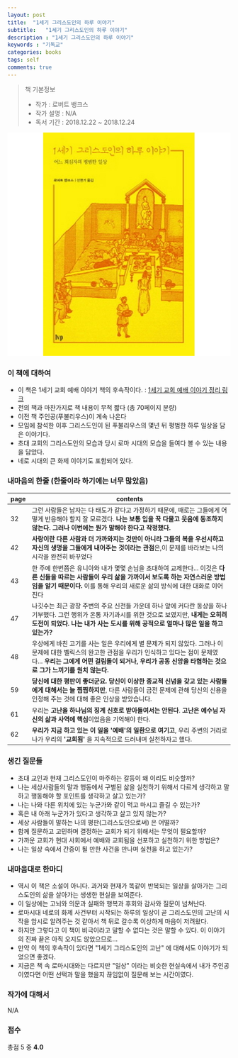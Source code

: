 ```yaml
---
layout: post
title:  "1세기 그리스도인의 하루 이야기"
subtitle:   "1세기 그리스도인의 하루 이야기"
description : "1세기 그리스도인의 하루 이야기"
keywords : "기독교"
categories: books
tags: self
comments: true
---
```


> 책 기본정보
> * 작가 : 로버트 뱅크스
> * 작가 설명 : N/A
> * 독서 기간 : 2018.12.22 ~ 2018.12.24

![1세기 그리스도인의 하루 이야기](/assets/img/books/books_20181224_1.jpg)

### 이 책에 대하여
* 이 책은 1세기 교회 예배 이야기 책의 후속작이다. : 
[1세기 교회 예배 이야기 정리 링크](https://doubleseven.github.io/books/2018/12/16/book_1%EC%84%B8%EA%B8%B0_%EA%B5%90%ED%9A%8C_%EC%98%88%EB%B0%B0_%EC%9D%B4%EC%95%BC%EA%B8%B0/)
* 전의 책과 마찬가지로 책 내용이 무척 짧다 (총 70페이지 분량)
* 이전 책 주인공(푸불리우스)이 계속 나온다
* 모임에 참석한 이후 그리스도인이 된 푸불리우스의 몇년 뒤 평범한 하루 일상을 담은 이야기다.
* 초대 교회의 그리스도인의 모습과 당시 로마 시대의 모습을 들여다 볼 수 있는 내용을 담았다.
* 네로 시대의 큰 화제 이야기도 포함되어 있다.

### 내마음의 한줄 (한줄이라 하기에는 너무 많았음)
 
| page | contents |
|--------|--------|
| 32 | 그런 사람들은 남자는 다 태도가 같다고 가정하기 때문에, 때로는 그들에게 어떻게 반응해야 할지 잘 모르겠다. **나는 보통 입을 꾹 다물고 웃음에 동조하지 않는다. 그러나 이번에는 뭔가 말해야 한다고 작정했다.**  |
| 42 | **사랑이란 다른 사람과 더 가까와지는 것만이 아니라 그들의 복을 우선시하고 자신의 생명을 그들에게 내어주는 것이라는 관점**은,이 문제를 바라보는 나의 시각을 완전히 바꾸었다 |
| 43 | 한 주에 한번쯤은 유니아와 내가 몇몇 손님을 초대하여 교제한다... 이것은 **다른 신들을 따르는 사람들이 우리 삶을 가까이서 보도록 하는 자연스러운 방법임을 알기 때문이다.** 이를 통해 우리의 새로운 삶의 방식에 대한 대화로 이어진다 |
| 47 | 나깃수는 최근 광장 주변의 주요 신전들 가운데 하나 앞에 커다란 동상을 하나 기부했다. 그런 행위가 온통 자기과시를 위한 것으로 보였지만, **내게는 오히려 도전이 되었다. 나는 내가 사는 도시를 위해 공적으로 얼마나 많은 일을 하고 있는가?** |
| 48 | 우상에게 바친 고기를 사는 일은 우리에게 별 문제가 되지 않았다. 그러나 이 문제에 대한 벨릭스의 완고한 관점을 우리가 인식하고 있다는 점이 문제였다... **우리는 그에게 어떤 걸림돌이 되거나, 우리가 공동 신앙을 타협하는 것으로 그가 느끼기를 원치 않는다.** |
| 59 | **당신에 대한 평판이 좋더군요. 당신이 이상한 종교적 신념을 갖고 있는 사람들에게 대해서는 늘 찜찜하지만**, 다른 사람들이 금전 문제에 관해 당신의 신용을 인정해 주는 것에 대해 좋은 인상을 받았습니다. |
| 61 | 우리는 **고난을 하나님의 징계 신호로 받아들여서는 안된다**. **고난은 예수님 자신의 삶과 사역에 핵심**이었음을 기억해야 한다. |
| 62 | **우리가 지금 하고 있는 이 일을 '예배'의 일환으로 여기고**, 우리 주변의 거리로 나가 우리의 **'교회됨'** 을 지속적으로 드러내며 실천하자고 했다.  |

### 생긴 질문들

* 초대 교인과 현재 그리스도인이 마주하는 갈등이 왜 이리도 비슷할까?
* 나는 세상사람들의 말과 행동에서 구별된 삶을 실천하기 위해서 다르게 생각하고 말하고 행동해야 할 포인트를 생각하고 살고 있는가?  
* 나는 나와 다른 위치에 있는 누군가와 같이 먹고 마시고 즐길 수 있는가?   
* 혹은 내 아래 누군가가 있다고 생각하고 살고 있지 않는가?  
* 세상 사람들이 말하는 나의 평판(그리스도인으로써) 은 어떨까? 
* 함께 질문하고 고민하며 결정하는 교회가 되기 위해서는 무엇이 필요할까?  
* 가까운 교회가 현대 사회에서 예배와 교회됨을 선포하고 실천하기 위한 방법은?
* 나는 일상 속에서 간증이 될 만한 사건을 만나며 실천을 하고 있는가?

### 내마음대로 한마디

* 역시 이 책은 소설이 아니다. 과거와 현재가 똑같이 반복되는 일상을 살아가는 그리스도인의 삶을 살아가는 생생한 현실을 보여준다. 
* 이 일상에는 고뇌와 의문과 실패와 행복과 후회와 감사와 질문이 넘쳐난다. 
* 로마시대 네로의 화제 사건부터 시작되는 하루의 일상이 곧 그리스도인의 고난의 시작을 암시로 알려주는 것 같아서 책 뒤로 갈수록 이상하게 마음이 저려왔다.  
* 하지만 그렇다고 이 책이 비극이라고 말할 수 없다는 것은 말할 수 있다. 이 이야기의 진짜 끝은 아직 오지도 않았으므로... 
* 만약 이 책의 후속작이 있다면 "1세기 그리스도인의 고난" 에 대해서도 이야기가 되었으면 좋겠다.  
* 지금은 책 속 로마시대와는 다르지만 "일상" 이라는 비슷한 현실속에서 내가 주인공이였다면 어떤 선택과 말을 했을지 끊임없이 질문해 보는 시간이였다.

### 작가에 대해서
N/A

### 점수
총점 5 중 **4.0**